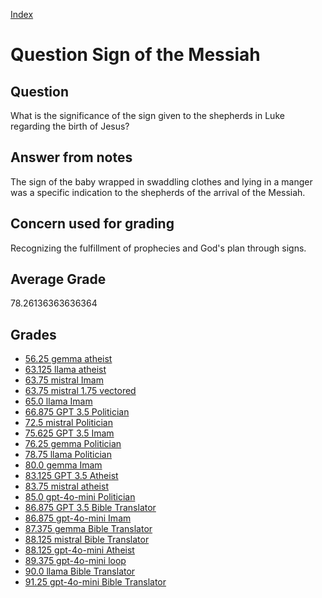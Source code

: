 
[Index](../../index.md)
# Question Sign of the Messiah
## Question
What is the significance of the sign given to the shepherds in Luke regarding the birth of Jesus?

## Answer from notes
The sign of the baby wrapped in swaddling clothes and lying in a manger was a specific indication to the shepherds of the arrival of the Messiah.

## Concern used for grading
Recognizing the fulfillment of prophecies and God's plan through signs.

## Average Grade
78.26136363636364

## Grades
 * [56.25 gemma atheist](../answers/gemma_atheist/Sign_of_the_Messiah.md)
 * [63.125 llama atheist](../answers/llama_atheist/Sign_of_the_Messiah.md)
 * [63.75 mistral Imam](../answers/mistral_Imam/Sign_of_the_Messiah.md)
 * [63.75 mistral 1.75 vectored](../answers/mistral_1.75_vectored/Sign_of_the_Messiah.md)
 * [65.0 llama Imam](../answers/llama_Imam/Sign_of_the_Messiah.md)
 * [66.875 GPT 3.5 Politician](../answers/GPT_3.5_Politician/Sign_of_the_Messiah.md)
 * [72.5 mistral Politician](../answers/mistral_Politician/Sign_of_the_Messiah.md)
 * [75.625 GPT 3.5 Imam](../answers/GPT_3.5_Imam/Sign_of_the_Messiah.md)
 * [76.25 gemma Politician](../answers/gemma_Politician/Sign_of_the_Messiah.md)
 * [78.75 llama Politician](../answers/llama_Politician/Sign_of_the_Messiah.md)
 * [80.0 gemma Imam](../answers/gemma_Imam/Sign_of_the_Messiah.md)
 * [83.125 GPT 3.5 Atheist](../answers/GPT_3.5_Atheist/Sign_of_the_Messiah.md)
 * [83.75 mistral atheist](../answers/mistral_atheist/Sign_of_the_Messiah.md)
 * [85.0 gpt-4o-mini Politician](../answers/gpt-4o-mini_Politician/Sign_of_the_Messiah.md)
 * [86.875 GPT 3.5 Bible Translator](../answers/GPT_3.5_Bible_Translator/Sign_of_the_Messiah.md)
 * [86.875 gpt-4o-mini Imam](../answers/gpt-4o-mini_Imam/Sign_of_the_Messiah.md)
 * [87.375 gemma Bible Translator](../answers/gemma_Bible_Translator/Sign_of_the_Messiah.md)
 * [88.125 mistral Bible Translator](../answers/mistral_Bible_Translator/Sign_of_the_Messiah.md)
 * [88.125 gpt-4o-mini Atheist](../answers/gpt-4o-mini_Atheist/Sign_of_the_Messiah.md)
 * [89.375 gpt-4o-mini loop](../answers/gpt-4o-mini_loop/Sign_of_the_Messiah.md)
 * [90.0 llama Bible Translator](../answers/llama_Bible_Translator/Sign_of_the_Messiah.md)
 * [91.25 gpt-4o-mini Bible Translator](../answers/gpt-4o-mini_Bible_Translator/Sign_of_the_Messiah.md)
